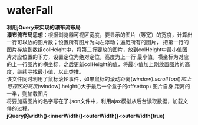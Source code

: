 # waterFall
**利用jQuery来实现的瀑布流布局**<br/>
**瀑布流布局思想**：根据浏览器可视区宽度，要显示的图片（等宽）的宽度，计算出一行可以放的图片数；设置所有图片为向左浮动；遍历所有的图片，
把第一行的图片存放到数组colHeight中，将第二行要放的图片，放到colHeight中最小值图片对应位置的下方，设置定位为绝对定位，高度为上一行
最小值，横坐标为对应的上一行图片的横坐标，之后更新colHeight的值，将最小值加上刚放置图片的高度，继续寻找最小值，以此类推。<br/>
该文件同时利用了鼠标滚轮事件，如果鼠标的滚动距离$(window).scrollTop()加上可视区的高度$(window).height()大于最后一个盒子的offsettop+图片自身
距离的一半，则加载图片<br/>
将要加载图片的名字写在了.json文件中，利用ajax模拟从后台读取数据，加载文件的过程。<br/>
**jQuery的width()<innerWidth()<outerWidth()<outerWidth(true)**
